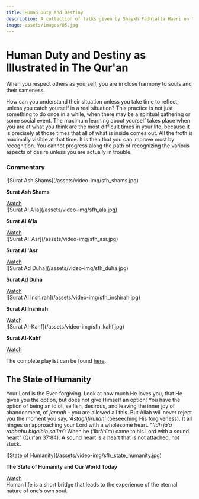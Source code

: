 ```yaml
---
title: Human Duty and Destiny
description: A collection of talks given by Shaykh Fadhlalla Haeri on the theme of Human Destiny and Duty
image: assets/images/05.jpg
---
```


# Human Duty and Destiny as Illustrated in The Qur'an

<div class="callout">
When you respect others as yourself, you are in close harmony to souls and their sameness.
</div>

How can you understand their situation unless you take time to reflect; unless you catch yourself in a real situation? This practice is not just something to do once in a while, when there may be a spiritual gathering or some social event. The maximum learning about yourself takes place when you are at what you think are the most difficult times in your life, because it is precisely at those times that all of what is inside comes out. All the froth is maximally visible at that time. It is then that you can improve most by recognition. You cannot progress along the path of recognizing the various aspects of desire unless you are actually in trouble.  

### Commentary

<div markdown="1" class="card video sidebar center gemoji center-content">

<div markdown="2" class="video-image">
![Surat Ash Shams](/assets/video-img/sfh_shams.jpg)
</div>

**Surat Ash Shams**

<div markdown="3" class="video-link">
<a target="_blank" href="https://www.youtube.com/watch?v=kRMTj1yEWIk">Watch</a>
</div>

</div>

<div markdown="1" class="card video sidebar center gemoji center-content">

<div markdown="2" class="video-image">
![Surat Al A'la](/assets/video-img/sfh_ala.jpg)
</div>

**Surat Al A'la**

<div markdown="3" class="video-link">
<a target="_blank" href="https://www.youtube.com/watch?v=aIEUvLMTS5w">Watch</a>
</div>

</div>

<div markdown="1" class="card video sidebar center gemoji center-content">

<div markdown="2" class="video-image">
![Surat Al 'Asr](/assets/video-img/sfh_asr.jpg)
</div>

**Surat Al 'Asr**

<div markdown="3" class="video-link">
<a target="_blank" href="https://www.youtube.com/watch?v=WfkrvBHR9pU">Watch</a>
</div>

</div>

<div markdown="1" class="card video sidebar center gemoji center-content">

<div markdown="2" class="video-image">
![Surat Ad Duha](/assets/video-img/sfh_duha.jpg)
</div>

**Surat Ad Duha**

<div markdown="3" class="video-link">
<a target="_blank" href="https://www.youtube.com/watch?v=E5ByRFAuHgA">Watch</a>
</div>

</div>

<div markdown="1" class="card video sidebar center gemoji center-content">

<div markdown="2" class="video-image">
![Surat Al Inshirah](/assets/video-img/sfh_inshirah.jpg)
</div>

**Surat Al Inshirah**

<div markdown="3" class="video-link">
<a target="_blank" href="https://www.youtube.com/watch?v=R6SJEr9i634">Watch</a>
</div>

</div>

<div markdown="1" class="card video sidebar center gemoji center-content">

<div markdown="2" class="video-image">
![Surat Al-Kahf](/assets/video-img/sfh_kahf.jpg)
</div>

**Surat Al-Kahf**

<div markdown="3" class="video-link">
<a target="_blank" href="https://www.youtube.com/watch?v=kRMTj1yEWIk">Watch</a>
</div>

</div>

<div markdown="1" class="clear"></div>

The complete playlist can be found <a href="https://www.youtube.com/watch?v=kRMTj1yEWIk&list=PL-Swj8fEF85Kwm_lJ4m1mwz913auDOYjS" target="_blank">here</a>.

## The State of Humanity

Your Lord is the Ever-forgiving. Look at how much He loves you, that He gives you the option, but does not give Himself an option! You have the option of being an idiot, selfish, desirous, and leaving the inner joy of abandonment, of _jannah_ – you are allowed all this. But Allah will never reject you the moment you say, _‘Astaghfirullah’_ (beseeching His forgiveness). It all hinges on approaching your Lord with a wholesome heart. "_‘Idh jā’a rabbahu biqalbin salīm’_: When he (‘Ibrāhīm) came to his Lord with a sound heart" (Qur'an 37:84). A sound heart is a heart that is not attached, not stuck.

<div markdown="1" class="card video sidebar center gemoji  center-content center-card">

<div markdown="2" class="video-image">
![State of Humanity](/assets/video-img/sfh_state_humanity.jpg)
</div>

**The State of Humanity and Our World Today**

<div markdown="3" class="video-link">
<a target="_blank" href="https://www.youtube.com/watch?v=kRMTj1yEWIk">Watch</a>
</div>

</div>

<div markdown="1" class="clear"></div>

<div class="callout">
Human life is a short bridge that leads to the experience of the eternal nature of one’s own soul.
</div>